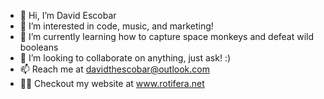 - 👋 Hi, I’m David Escobar
- 👀 I’m interested in code, music, and marketing!
- 🌱 I’m currently learning how to capture space monkeys and defeat wild booleans
- 💞️ I’m looking to collaborate on anything, just ask! :)
- 📫 Reach me at davidthescobar@outlook.com
- 🙌🏻 Checkout my website at www.rotifera.net

<!---
albumofcode/albumofcode is a ✨ special ✨ repository because its `README.md` (this file) appears on your GitHub profile.
You can click the Preview link to take a look at your changes.
--->
